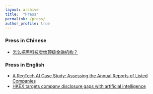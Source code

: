 ```yaml
---
layout: archive
title:  "Press"
permalink: /press/
author_profile: true
---
```


### Press in Chinese
+ [怎么把黑科技卖给顶级金融机构？](https://mp.weixin.qq.com/s/58ZsOjX-nGfFK-2Thq_0ng)


### Press in English
+ [A RegTech AI Case Study: Assessing the Annual Reports of Listed Companies](https://www.hkexgroup.com/-/media/HKEX-Group-Site/ccd/Media-Centre/Insights/pdf/RegTech_Case_Study_Dec2020.pdf)
+ [HKEX targets company disclosure gaps with artificial intelligence](https://www.waterstechnology.com/technology/7734141/hkex-targets-company-disclosure-gaps-with-artificial-intelligence)
